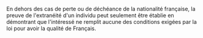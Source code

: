   
 En dehors des cas de perte ou de déchéance de la nationalité française, la preuve de l'extranéité d'un individu peut seulement être établie en démontrant que l'intéressé ne remplit aucune des conditions exigées par la loi pour avoir la qualité de Français.  

  

